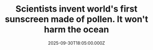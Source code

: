 ---
title: "Scientists invent world's first sunscreen made of pollen. It won't harm the ocean"
date: 2025-09-30T18:05:00.000Z
category: Human Kindness
externalLink: "https://www.goodgoodgood.co/articles/sunscreen-made-from-pollen"
image: ""
excerpt: "The sunscreen is 'non-allergenic to humans and eco-friendly to the environment.'…"
---